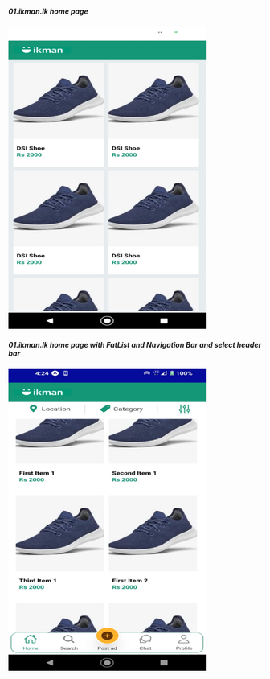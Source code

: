 
##### 01.ikman.lk home page

<img src="5a318535-930e-47b8-a7ed-9975ee9198d4.jpg" alt="ikman.lk home page" width="393" height="600" />

##### 01.ikman.lk home page with FatList and Navigation Bar and select header bar

<img src="assets/images/ef245fe6-7e0c-4125-94af-54bafbd735f5.jpg" alt="ikman.lk home page" width="393" height="600" />
